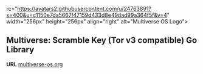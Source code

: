 rc="https://avatars2.githubusercontent.com/u/24763891?s=400&u=c1150e7da5667f47159d433d8e49dad99a364f5f&v=4"  width="256px" height="256px" align="right" alt="Multiverse OS Logo">

## Multiverse: Scramble Key (Tor v3 compatible) Go Library
**URL** [multiverse-os.org](https://multiverse-os.org)

